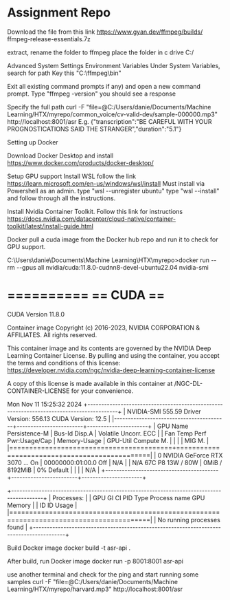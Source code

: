 # Assignment Repo

Download the file from this link https://www.gyan.dev/ffmpeg/builds/
ffmpeg-release-essentials.7z

extract, rename the folder to ffmpeg
place the folder in c drive C:/

Advanced System Settings
Environment Variables
Under System Variables, search for path 
Key this "C:\ffmpeg\bin"

Exit all existing command prompts if any) and open a new command prompt.
Type "ffmpeg -version" you should see a response


Specify the full path
curl -F "file=@C:/Users/danie/Documents/Machine Learning/HTX/myrepo/common_voice/cv-valid-dev/sample-000000.mp3" http://localhost:8001/asr
E.g. {"transcription":"BE CAREFUL WITH YOUR PROGNOSTICATIONS SAID THE STRANGER","duration":"5.1"}


Setting up Docker

Download Docker Desktop and install
https://www.docker.com/products/docker-desktop/

Setup GPU support
Install WSL follow the link
https://learn.microsoft.com/en-us/windows/wsl/install
Must install via Powershell as an admin.
type "wsl --unregister ubuntu"
type "wsl --install" and follow through all the instructions.

Install Nvidia Container Toolkit.
Follow this link for instructions https://docs.nvidia.com/datacenter/cloud-native/container-toolkit/latest/install-guide.html

Docker pull a cuda image from the Docker hub repo and run it to check for GPU support.

C:\Users\danie\Documents\Machine Learning\HTX\myrepo>docker run --rm --gpus all nvidia/cuda:11.8.0-cudnn8-devel-ubuntu22.04 nvidia-smi

==========
== CUDA ==
==========

CUDA Version 11.8.0

Container image Copyright (c) 2016-2023, NVIDIA CORPORATION & AFFILIATES. All rights reserved.

This container image and its contents are governed by the NVIDIA Deep Learning Container License.
By pulling and using the container, you accept the terms and conditions of this license:
https://developer.nvidia.com/ngc/nvidia-deep-learning-container-license

A copy of this license is made available in this container at /NGC-DL-CONTAINER-LICENSE for your convenience.

Mon Nov 11 15:25:32 2024
+-----------------------------------------------------------------------------------------+
| NVIDIA-SMI 555.59                 Driver Version: 556.13         CUDA Version: 12.5     |
|-----------------------------------------+------------------------+----------------------+
| GPU  Name                 Persistence-M | Bus-Id          Disp.A | Volatile Uncorr. ECC |
| Fan  Temp   Perf          Pwr:Usage/Cap |           Memory-Usage | GPU-Util  Compute M. |
|                                         |                        |               MIG M. |
|=========================================+========================+======================|
|   0  NVIDIA GeForce RTX 3070 ...    On  |   00000000:01:00.0 Off |                  N/A |
| N/A   67C    P8             13W /   80W |       0MiB /   8192MiB |      0%      Default |
|                                         |                        |                  N/A |
+-----------------------------------------+------------------------+----------------------+

+-----------------------------------------------------------------------------------------+
| Processes:                                                                              |
|  GPU   GI   CI        PID   Type   Process name                              GPU Memory |
|        ID   ID                                                               Usage      |
|=========================================================================================|
|  No running processes found                                                             |
+-----------------------------------------------------------------------------------------+


Build Docker image
docker build -t asr-api .

After build, run Docker image
docker run -p 8001:8001 asr-api

use another terminal and check for the ping and start running some samples
curl -F "file=@C:/Users/danie/Documents/Machine Learning/HTX/myrepo/harvard.mp3" http://localhost:8001/asr

